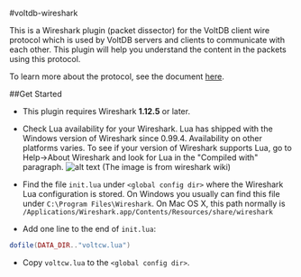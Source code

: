 #voltdb-wireshark

This is a Wireshark plugin (packet dissector) for the VoltDB client wire protocol which is used by VoltDB servers and clients to communicate with each other. This plugin will help you understand the content in the packets using this protocol.

To learn more about the protocol, see the document [here](http://downloads.voltdb.com/documentation/wireprotocol.pdf).

##Get Started
* This plugin requires Wireshark **1.12.5** or later.
* Check Lua availability for your Wireshark. Lua has shipped with the Windows version of Wireshark since 0.99.4. Availability on other platforms varies. To see if your version of Wireshark supports Lua, go to Help→About Wireshark and look for Lua in the "Compiled with" paragraph.
![alt text](https://wiki.wireshark.org/Lua?action=AttachFile&do=get&target=lua-about.png "Lua availability")
(The image is from wireshark wiki)

* Find the file `init.lua` under `<global config dir>` where the Wireshark Lua configuration is stored. On Windows you usually can find this file under `C:\Program Files\Wireshark`. On Mac OS X, this path normally is `/Applications/Wireshark.app/Contents/Resources/share/wireshark`
* Add one line to the end of `init.lua`:
```lua
dofile(DATA_DIR.."voltcw.lua")
```
* Copy `voltcw.lua` to the `<global config dir>`.
